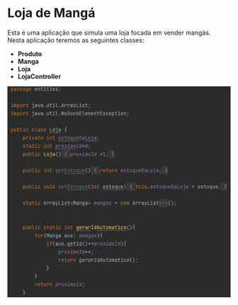 ﻿# Loja de Mangá
Esta é uma aplicação que simula uma loja focada em vender mangás.<br>
Nesta aplicação teremos as seguintes classes:<br>
- __Produto__
- __Manga__
- __Loja__
- __LojaController__

![imagem](images\Loja.png)
